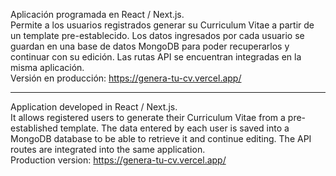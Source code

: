 Aplicación programada en React / Next.js.   
Permite a los usuarios registrados generar su Curriculum Vitae a partir de un template pre-establecido. Los datos ingresados por cada usuario se guardan en una base de datos MongoDB para poder recuperarlos y continuar con su edición. Las rutas API se encuentran integradas en la misma aplicación.  
Versión en producción: https://genera-tu-cv.vercel.app/   
   
---  
   
Application developed in React / Next.js.  
It allows registered users to generate their Curriculum Vitae from a pre-established template. The data entered by each user is saved into a MongoDB database to be able to retrieve it and continue editing. The API routes are integrated into the same application.  
Production version: https://genera-tu-cv.vercel.app/  